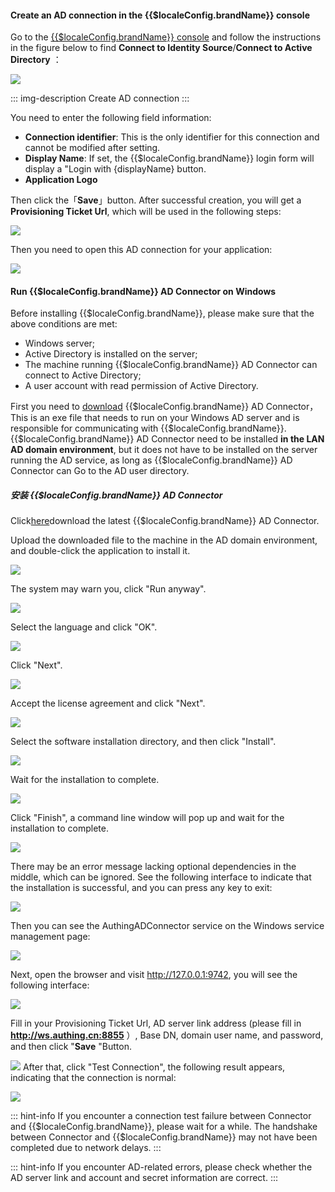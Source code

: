 #### Create an AD connection in the {{$localeConfig.brandName}} console

Go to the [{{$localeConfig.brandName}} console](https://console.authing.cn/console/userpool) and follow the instructions in the figure below to find **Connect to Identity Source**/**Connect to Active Directory** ：

![](https://cdn.authing.cn/img/20210126190459.png)

::: img-description
Create AD connection
:::

You need to enter the following field information:

- **Connection identifier**: This is the only identifier for this connection and cannot be modified after setting.
- **Display Name**: If set, the {{$localeConfig.brandName}} login form will display a "Login with {displayName} button.
- **Application Logo**

Then click the「**Save**」button. After successful creation, you will get a **Provisioning Ticket Url**, which will be used in the following steps:

![](https://cdn.authing.cn/blog/20201109141645.png)

Then you need to open this AD connection for your application:

![](https://cdn.authing.cn/img/20210126190629.png)

#### Run {{$localeConfig.brandName}} AD Connector on Windows

Before installing {{$localeConfig.brandName}}, please make sure that the above conditions are met:

- Windows server;
- Active Directory is installed on the server;
- The machine running {{$localeConfig.brandName}} AD Connector can connect to Active Directory;
- A user account with read permission of Active Directory.

First you need to [download](https://download.authing.cn/app/{{$localeConfig.brandName}}-AD-Connector-latest.exe) {{$localeConfig.brandName}} AD Connector，This is an exe file that needs to run on your Windows AD server and is responsible for communicating with {{$localeConfig.brandName}}. {{$localeConfig.brandName}} AD Connector need to be installed **in the LAN AD domain environment**, but it does not have to be installed on the server running the AD service, as long as {{$localeConfig.brandName}} AD Connector can Go to the AD user directory.

##### 安装 {{$localeConfig.brandName}} AD Connector

Click[here](https://download.authing.cn/app/{{$localeConfig.brandName}}-AD-Connector-latest.exe)download the latest {{$localeConfig.brandName}} AD Connector.

Upload the downloaded file to the machine in the AD domain environment, and double-click the application to install it.

![](https://cdn.authing.cn/docs/20200414213654.png)

The system may warn you, click "Run anyway".

![](https://cdn.authing.cn/blog/image%20%28521%29.png)

Select the language and click "OK".

![](https://cdn.authing.cn/docs/20200414213931.png)

Click "Next".

![](https://cdn.authing.cn/blog/20201109213415.png)

Accept the license agreement and click "Next".

![](https://cdn.authing.cn/blog/20201109213443.png)

Select the software installation directory, and then click "Install".

![](https://cdn.authing.cn/blog/20201109213500.png)

Wait for the installation to complete.

![](https://cdn.authing.cn/blog/20201109213517.png)

Click "Finish", a command line window will pop up and wait for the installation to complete.

![](https://cdn.authing.cn/docs/20200414214751.png)

There may be an error message lacking optional dependencies in the middle, which can be ignored. See the following interface to indicate that the installation is successful, and you can press any key to exit:

![](https://cdn.authing.cn/docs/20200414214912.png)

Then you can see the AuthingADConnector service on the Windows service management page:

![](https://cdn.authing.cn/blog/20201109214605.png)

Next, open the browser and visit http://127.0.0.1:9742, you will see the following interface:

![](https://cdn.authing.cn/docs/eirog1.png)

Fill in your Provisioning Ticket Url, AD server link address (please fill in **http://ws.authing.cn:8855** ）, Base DN, domain user name, and password, and then click "**Save** "Button.

![](https://cdn.authing.cn/docs/serths2.png)
After that, click "Test Connection", the following result appears, indicating that the connection is normal:

![](https://cdn.authing.cn/docs/20200414220049.png)

::: hint-info
If you encounter a connection test failure between Connector and {{$localeConfig.brandName}}, please wait for a while. The handshake between Connector and {{$localeConfig.brandName}} may not have been completed due to network delays.
:::

::: hint-info
If you encounter AD-related errors, please check whether the AD server link and account and secret information are correct.
:::
